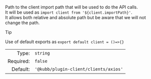 Path to the client import path that will be used to do the API calls.<br/>
It will be used as `import client from '${client.importPath}'`.<br/>
It allows both relative and absolute path but be aware that we will not change the path.

> [!TIP]
> Use of default exports as `export default client = ()=>{}`

|           |                                |
|----------:|:-------------------------------|
|     Type: | `string`                       |
| Required: | `false`                         |
|  Default: | `'@kubb/plugin-client/clients/axios'` |
